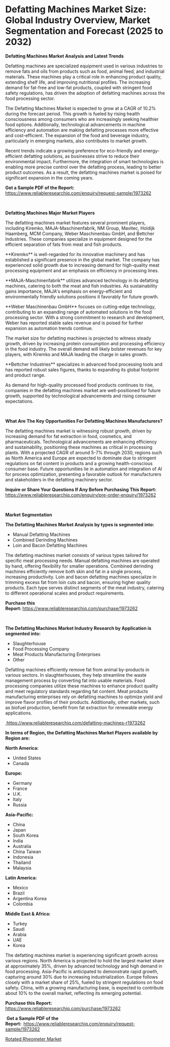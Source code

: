 <p><h1>Defatting Machines Market Size: Global Industry Overview, Market Segmentation and Forecast (2025 to 2032)</h1></p><p><strong>Defatting Machines Market Analysis and Latest Trends</strong></p>
<p><p>Defatting machines are specialized equipment used in various industries to remove fats and oils from products such as food, animal feed, and industrial materials. These machines play a critical role in enhancing product quality, extending shelf life, and improving nutritional profiles. The increasing demand for fat-free and low-fat products, coupled with stringent food safety regulations, has driven the adoption of defatting machines across the food processing sector.</p><p>The Defatting Machines Market is expected to grow at a CAGR of 10.2% during the forecast period. This growth is fueled by rising health consciousness among consumers who are increasingly seeking healthier food options. Additionally, technological advancements in machine efficiency and automation are making defatting processes more effective and cost-efficient. The expansion of the food and beverage industry, particularly in emerging markets, also contributes to market growth. </p><p>Recent trends indicate a growing preference for eco-friendly and energy-efficient defatting solutions, as businesses strive to reduce their environmental impact. Furthermore, the integration of smart technologies is enabling more precise control over the defatting process, leading to better product outcomes. As a result, the defatting machines market is poised for significant expansion in the coming years.</p></p>
<p><strong>Get a Sample PDF of the Report:&nbsp;</strong> <a href="https://www.reliableresearchiq.com/enquiry/request-sample/1973262?utm_campaign=2771&utm_medium=2&utm_source=Github&utm_content=ia&utm_term=02032025&utm_id=defatting-machines">https://www.reliableresearchiq.com/enquiry/request-sample/1973262</a></p>
<p>&nbsp;</p>
<p><strong>Defatting Machines Major Market Players</strong></p>
<p><p>The defatting machines market features several prominent players, including Kiremko, MAJA-Maschinenfabrik, NM Group, Mavitec, Holdijk Haamberg, MCM Company, Weber Maschinenbau GmbH, and Bettcher Industries. These companies specialize in equipment designed for the efficient separation of fats from meat and fish products.</p><p>**Kiremko** is well-regarded for its innovative machinery and has established a significant presence in the global market. The company has experienced solid growth due to increasing demand for high-quality meat processing equipment and an emphasis on efficiency in processing lines.</p><p>**MAJA-Maschinenfabrik** utilizes advanced technology in its defatting machines, catering to both the meat and fish industries. As sustainability gains importance, MAJA's emphasis on energy-efficient and environmentally friendly solutions positions it favorably for future growth.</p><p>**Weber Maschinenbau GmbH** focuses on cutting-edge technology, contributing to an expanding range of automated solutions in the food processing sector. With a strong commitment to research and development, Weber has reported stable sales revenue and is poised for further expansion as automation trends continue.</p><p>The market size for defatting machines is projected to witness steady growth, driven by increasing protein consumption and processing efficiency in the food industry. The overall demand will likely bolster revenues for key players, with Kiremko and MAJA leading the charge in sales growth.</p><p>**Bettcher Industries** specializes in advanced food processing tools and has reported robust sales figures, thanks to expanding its global footprint and product range. </p><p>As demand for high-quality processed food products continues to rise, companies in the defatting machines market are well-positioned for future growth, supported by technological advancements and rising consumer expectations.</p></p>
<p>&nbsp;</p>
<p><strong>What Are The Key Opportunities For Defatting Machines Manufacturers?</strong></p>
<p><p>The defatting machines market is witnessing robust growth, driven by increasing demand for fat extraction in food, cosmetics, and pharmaceuticals. Technological advancements are enhancing efficiency and sustainability, positioning these machines as critical in processing plants. With a projected CAGR of around 5-7% through 2030, regions such as North America and Europe are expected to dominate due to stringent regulations on fat content in products and a growing health-conscious consumer base. Future opportunities lie in automation and integration of AI for process optimization, presenting a favorable outlook for manufacturers and stakeholders in the defatting machinery sector.</p></p>
<p><strong>Inquire or Share Your Questions If Any Before Purchasing This Report:</strong> <a href="https://www.reliableresearchiq.com/enquiry/pre-order-enquiry/1973262?utm_campaign=2771&utm_medium=2&utm_source=Github&utm_content=ia&utm_term=02032025&utm_id=defatting-machines">https://www.reliableresearchiq.com/enquiry/pre-order-enquiry/1973262</a></p>
<p>&nbsp;</p>
<p><strong>Market Segmentation</strong></p>
<p><strong>The Defatting Machines Market Analysis by types is segmented into:</strong></p>
<p><ul><li>Manual Defatting Machines</li><li>Combined Derinding Machines</li><li>Loin and Bacon Defatting Machines</li></ul></p>
<p><p>The defatting machines market consists of various types tailored for specific meat processing needs. Manual defatting machines are operated by hand, offering flexibility for smaller operations. Combined derinding machines efficiently remove both skin and fat in a single process, increasing productivity. Loin and bacon defatting machines specialize in trimming excess fat from loin cuts and bacon, ensuring higher quality products. Each type serves distinct segments of the meat industry, catering to different operational scales and product requirements.</p></p>
<p><strong>Purchase this Report:&nbsp;</strong><a href="https://www.reliableresearchiq.com/purchase/1973262?utm_campaign=2771&utm_medium=2&utm_source=Github&utm_content=ia&utm_term=02032025&utm_id=defatting-machines">https://www.reliableresearchiq.com/purchase/1973262</a></p>
<p>&nbsp;</p>
<p><strong>The Defatting Machines Market Industry Research by Application is segmented into:</strong></p>
<p><ul><li>Slaughterhouse</li><li>Food Processing Company</li><li>Meat Products Manufacturing Enterprises</li><li>Other</li></ul></p>
<p><p>Defatting machines efficiently remove fat from animal by-products in various sectors. In slaughterhouses, they help streamline the waste management process by converting fat into usable materials. Food processing companies utilize these machines to enhance product quality and meet regulatory standards regarding fat content. Meat products manufacturing enterprises rely on defatting machines to optimize yield and improve flavor profiles of their products. Additionally, other markets, such as biofuel production, benefit from fat extraction for renewable energy applications.</p></p>
<p><a href="https://www.reliableresearchiq.com/defatting-machines-r1973262?utm_campaign=2771&utm_medium=2&utm_source=Github&utm_content=ia&utm_term=02032025&utm_id=defatting-machines">&nbsp;https://www.reliableresearchiq.com/defatting-machines-r1973262</a></p>
<p><strong>In terms of Region, the Defatting Machines Market Players available by Region are:</strong></p>
<p>
    <p> <strong> North America: </strong>
        <ul>
            <li>United States</li>
            <li>Canada</li>
        </ul>
        </p> 
    <p> <strong> Europe: </strong>
        <ul>
            <li>Germany</li>
            <li>France</li>
            <li>U.K.</li>
            <li>Italy</li>
            <li>Russia</li>
        </ul>
        </p> 
    <p> <strong> Asia-Pacific: </strong>
        <ul>
            <li>China</li>
            <li>Japan</li>
            <li>South Korea</li>
            <li>India</li>
            <li>Australia</li>
            <li>China Taiwan</li>
            <li>Indonesia</li>
            <li>Thailand</li>
            <li>Malaysia</li>
        </ul>
        </p> 
    <p> <strong> Latin America: </strong>
        <ul>
            <li>Mexico</li>
            <li>Brazil</li>
            <li>Argentina Korea</li>
            <li>Colombia</li>
        </ul>
        </p> 
    <p> <strong> Middle East & Africa: </strong>
        <ul>
            <li>Turkey</li>
            <li>Saudi</li>
            <li>Arabia</li>
            <li>UAE</li>
            <li>Korea</li>
        </ul>
    </p>
    </p>
<p><p>The defatting machines market is experiencing significant growth across various regions. North America is projected to hold the largest market share at approximately 35%, driven by advanced technology and high demand in food processing. Asia-Pacific is anticipated to demonstrate rapid growth, capturing around 30% due to increasing industrialization. Europe follows closely with a market share of 25%, fueled by stringent regulations on food safety. China, with a growing manufacturing base, is expected to contribute about 10% to the overall market, reflecting its emerging potential.</p></p>
<p><strong>Purchase this Report: </strong><a href="https://www.reliableresearchiq.com/purchase/1973262?utm_campaign=2771&utm_medium=2&utm_source=Github&utm_content=ia&utm_term=02032025&utm_id=defatting-machines">https://www.reliableresearchiq.com/purchase/1973262</a></p>
<p>&nbsp;<strong>Get a Sample PDF of the Report:&nbsp;&nbsp;</strong><a href="https://www.reliableresearchiq.com/enquiry/request-sample/1973262?utm_campaign=2771&utm_medium=2&utm_source=Github&utm_content=ia&utm_term=02032025&utm_id=defatting-machines">https://www.reliableresearchiq.com/enquiry/request-sample/1973262</a></p>
<p><strong></strong></p>
<p><p><a href="https://github.com/aidelndasse/Market-Research-Report-List-1/blob/main/rotated-rheometer-market.md?utm_campaign=2771&utm_medium=2&utm_source=Github&utm_content=ia&utm_term=02032025&utm_id=defatting-machines">Rotated Rheometer Market</a></p></p>